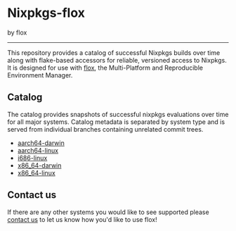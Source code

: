 # Nixpkgs-flox

by flox

------

This repository provides a catalog of successful Nixpkgs builds over time
along with flake-based accessors for reliable, versioned access to Nixpkgs.
It is designed for use with [flox](https://floxdev.com), the Multi-Platform
and Reproducible Environment Manager.

## Catalog

The catalog provides snapshots of successful nixpkgs evaluations over time
for all major systems. Catalog metadata is separated by system type and
is served from individual branches containing unrelated commit trees.

- [aarch64-darwin](https://github.com/flox/nixpkgs-flox/tree/aarch64-darwin)
- [aarch64-linux](https://github.com/flox/nixpkgs-flox/tree/aarch64-linux)
- [i686-linux](https://github.com/flox/nixpkgs-flox/tree/i686-linux)
- [x86_64-darwin](https://github.com/flox/nixpkgs-flox/tree/x86_64-darwin)
- [x86_64-linux](https://github.com/flox/nixpkgs-flox/tree/x86_64-linux)

## Contact us

If there are any other systems you would like to see supported
please [contact us](https://floxdev.com/contact) to let us know
how you'd like to use flox!
